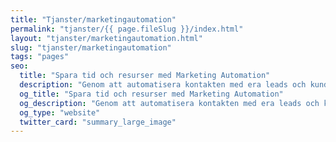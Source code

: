 ```yaml
---
title: "Tjanster/marketingautomation"
permalink: "tjanster/{{ page.fileSlug }}/index.html"
layout: "tjanster/marketingautomation.html"
slug: "tjanster/marketingautomation"
tags: "pages"
seo:
  title: "Spara tid och resurser med Marketing Automation"
  description: "Genom att automatisera kontakten med era leads och kunder skapar ni starka affärsrelationer utan att behöva lyfta ett finger, framtiden är automatisk."
  og_title: "Spara tid och resurser med Marketing Automation"
  og_description: "Genom att automatisera kontakten med era leads och kunder skapar ni starka affärsrelationer utan att behöva lyfta ett finger, framtiden är automatisk."
  og_type: "website"
  twitter_card: "summary_large_image"
---
```



